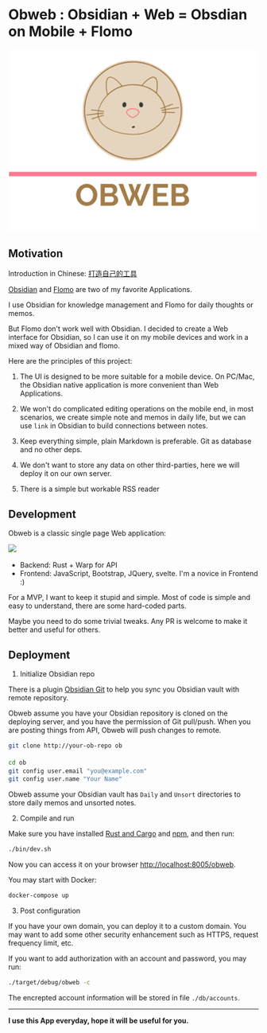 # Obweb : Obsidian + Web = Obsdian on Mobile + Flomo

<p align="center">
  <img src="front/public/logo.png">
</p>

## Motivation

Introduction in Chinese: [打造自己的工具](http://chenyukang.github.io/2021/11/28/intro-to-obweb.html)

[Obsidian](https://obsidian.md/) and [Flomo](https://flomoapp.com/) are two of my favorite Applications.

I use Obsidian for knowledge management and Flomo for daily thoughts or memos.

But Flomo don't work well with Obsidian. I decided to create a Web interface for Obsidian, so I can use it on my mobile devices and work in a mixed way of Obsidian and flomo.

Here are the principles of this project:

1. The UI is designed to be more suitable for a mobile device. On PC/Mac, the Obsidian native application is more convenient than Web Applications.

2. We won't do complicated editing operations on the mobile end, in most scenarios, we create simple note and memos in daily life, but we can use `link` in Obsidian to build connections between notes.

3. Keep everything simple, plain Markdown is preferable. Git as database and no other deps.

4. We don't want to store any data on other third-parties, here we will deploy it on our own server.

5. There is a simple but workable RSS reader

## Development

Obweb is a classic single page Web application:

![](http://chenyukang.github.io/images/ob_pasted-image-20211127144951.png)

+ Backend: Rust + Warp for API
+ Frontend: JavaScript, Bootstrap, JQuery, svelte. I'm a novice in Frontend :)

For a MVP, I want to keep it stupid and simple. Most of code is simple and easy to understand, there are some hard-coded parts.

Maybe you need to do some trivial tweaks. Any PR is welcome to make it better and useful for others.

## Deployment

1. Initialize Obsidian repo

There is a plugin [Obsidian Git](https://github.com/denolehov/obsidian-git) to help you sync you Obsidian vault with remote repository.

Obweb assume you have your Obsidian repository is cloned on the deploying server, and you have the permission of Git pull/push. When you are posting things from API, Obweb will push changes to remote.

```bash
git clone http://your-ob-repo ob

cd ob
git config user.email "you@example.com"
git config user.name "Your Name"
```
Obweb assume your Obsidian vault has `Daily` and `Unsort` directories to store daily memos and unsorted notes.

2. Compile and run

Make sure you have installed [Rust and Cargo](http://rust-lang.org) and [npm](https://docs.npmjs.com/downloading-and-installing-node-js-and-npm), and then run:

```bash
./bin/dev.sh
```

Now you can access it on your browser [http://localhost:8005/obweb](http://localhost:8005/obweb/).

You may start with Docker:

```bash
docker-compose up
```

3. Post configuration

If you have your own domain, you can deploy it to a custom domain. You may want to add some other security enhancement such as HTTPS, request frequency limit, etc.

If you want to add authorization with an account and password, you may run:

```bash
./target/debug/obweb -c
```

The encrepted account information will be stored in file `./db/accounts`.

----

**I use this App everyday, hope it will be useful for you.**

